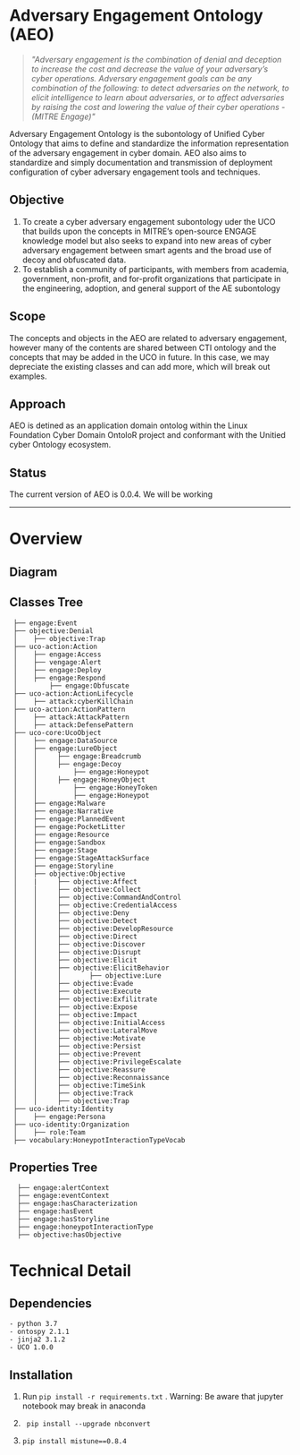 # Adversary Engagement Ontology (AEO) #

>*"Adversary engagement is the combination of denial and
deception to increase the cost and decrease the value of your
adversary’s cyber operations. Adversary engagement goals can
be any combination of the following: to detect adversaries on
the network, to elicit intelligence to learn about adversaries,
or to affect adversaries by raising the cost and lowering the
value of their cyber operations - (MITRE Engage)"*

Adversary Engagement Ontology is the subontology of Unified Cyber Ontology that aims to define and standardize the information representation of the adversary engagement in cyber domain. AEO also aims to standardize and simply documentation and transmission of deployment configuration of cyber adversary engagement tools and techniques.  


## Objective ##

1.  To create a cyber adversary engagement subontology uder the UCO that  builds upon the concepts in MITRE’s open-source ENGAGE knowledge model but also seeks to expand into new areas of cyber adversary engagement between smart agents and the broad use of decoy and obfuscated data. 
2.  To establish a community of participants, with members from academia, government, non-profit, and for-profit organizations that participate in the engineering, adoption, and general support of the AE subontology

## Scope ##
The concepts and objects in the AEO are related to adversary engagement, however many of the contents are shared between CTI ontology and the concepts that may be added in the UCO in future. 
In this case, we may depreciate the existing classes and can add more, which will break out examples. 


## Approach ##

AEO is detined as an application domain ontolog within the Linux Foundation Cyber Domain OntoloR project and conformant with the Unitied cyber Ontology ecosystem.

## Status ##
The current version of AEO is 0.0.4. We will be working



- - - - 

# Overview #

## Diagram ##


## Classes Tree ##
 ```
  ├── engage:Event
  ├── objective:Denial
  │    ├── objective:Trap
  ├── uco-action:Action
  │    ├── engage:Access
  │    ├── vengage:Alert
  │    ├── engage:Deploy
  │    ├── engage:Respond
  │        ├── engage:Obfuscate
  ├── uco-action:ActionLifecycle
  │    ├── attack:cyberKillChain
  ├── uco-action:ActionPattern
  │    ├── attack:AttackPattern
  │    ├── attack:DefensePattern
  ├── uco-core:UcoObject
  │    ├── engage:DataSource
  │    ├── engage:LureObject
  │    │     ├── engage:Breadcrumb
  │    │     ├── engage:Decoy
  │    │         ├── engage:Honeypot
  │    │     ├── engage:HoneyObject
  │    │         ├── engage:HoneyToken
  │    │         ├── engage:Honeypot
  │    ├── engage:Malware
  │    ├── engage:Narrative
  │    ├── engage:PlannedEvent
  │    ├── engage:PocketLitter
  │    ├── engage:Resource
  │    ├── engage:Sandbox
  │    ├── engage:Stage
  │    ├── engage:StageAttackSurface
  │    ├── engage:Storyline
  │    ├── objective:Objective
  │    |     ├── objective:Affect
  │    │     ├── objective:Collect
  │    │     ├── objective:CommandAndControl
  │    │     ├── objective:CredentialAccess
  │    │     ├── objective:Deny
  │    │     ├── objective:Detect
  │    │     ├── objective:DevelopResource
  │    │     ├── objective:Direct
  │    │     ├── objective:Discover
  │    │     ├── objective:Disrupt
  │    │     ├── objective:Elicit
  │    │     ├── objective:ElicitBehavior
  │    │     │       ├── objective:Lure
  │    │     ├── objective:Evade
  │    │     ├── objective:Execute
  │    │     ├── objective:Exfilitrate
  │    │     ├── objective:Expose
  │    │     ├── objective:Impact
  │    │     ├── objective:InitialAccess
  │    │     ├── objective:LateralMove
  │    │     ├── objective:Motivate
  │    │     ├── objective:Persist
  │    │     ├── objective:Prevent
  │    │     ├── objective:PrivilegeEscalate
  │    │     ├── objective:Reassure
  │    │     ├── objective:Reconnaissance
  │    │     ├── objective:TimeSink
  │    │     ├── objective:Track
  │    │     ├── objective:Trap
  ├── uco-identity:Identity
  │    ├── engage:Persona
  ├── uco-identity:Organization
  │    ├── role:Team
  ├── vocabulary:HoneypotInteractionTypeVocab
```

## Properties Tree ##
```
  ├── engage:alertContext
  ├── engage:eventContext
  ├── engage:hasCharacterization
  ├── engage:hasEvent
  ├── engage:hasStoryline
  ├── engage:honeypotInteractionType
  ├── objective:hasObjective
```


# Technical Detail # 


## Dependencies ##
```
- python 3.7 
- ontospy 2.1.1
- jinja2 3.1.2
- UCO 1.0.0

```

## Installation ##

1. Run ``` pip install -r requirements.txt ``` . 
Warning:  Be aware that jupyter notebook may break in anaconda

2. ``` pip install --upgrade nbconvert``` 
3. ```pip install mistune==0.8.4```


